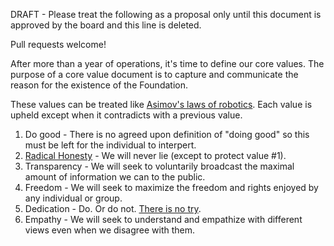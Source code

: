 DRAFT - Please treat the following as a proposal only until this document is approved by the board and this line is deleted.


Pull requests welcome!

After more than a year of operations, it's time to define our core values.
The purpose of a core value document is to capture and communicate the reason for the existence of the Foundation.

These values can be treated like [Asimov's laws of robotics](http://en.wikipedia.org/wiki/Three_Laws_of_Robotics). Each value is upheld except when it contradicts with a previous value.

1. Do good - There is no agreed upon definition of "doing good" so this must be left for the individual to interpert.
2. [Radical Honesty](http://www.radicalhonesty.com/) - We will never lie (except to protect value #1).
3. Transparency - We will seek to voluntarily broadcast the maximal amount of information we can to the public.
4. Freedom - We will seek to maximize the freedom and rights enjoyed by any individual or group. 
5. Dedication - Do. Or do not. [There is no try](https://www.youtube.com/watch?v=BQ4yd2W50No).
6. Empathy - We will seek to understand and empathize with different views even when we disagree with them.
